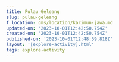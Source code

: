 ```yaml
---
title: Pulau Geleang
slug: pulau-geleang
f_location: cms/location/karimun-jawa.md
updated-on: '2023-10-01T12:42:50.754Z'
created-on: '2023-10-01T12:42:50.754Z'
published-on: '2023-10-01T12:48:59.818Z'
layout: '[explore-activity].html'
tags: explore-activity
---
```



